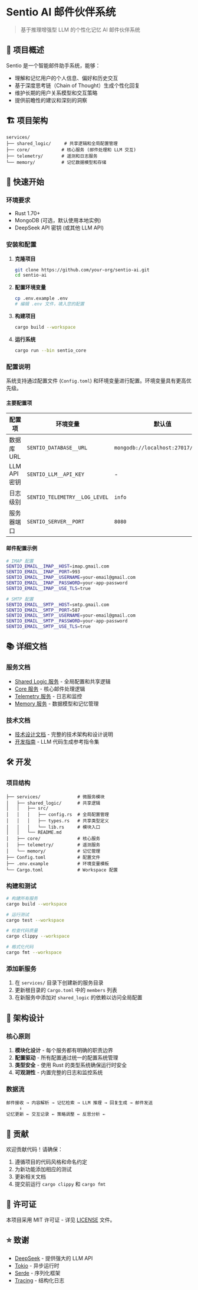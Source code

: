 # Sentio AI 邮件伙伴系统

> 基于推理增强型 LLM 的个性化记忆 AI 邮件伙伴系统

## 🎯 项目概述

Sentio 是一个智能邮件助手系统，能够：
- 理解和记忆用户的个人信息、偏好和历史交互
- 基于深度思考链（Chain of Thought）生成个性化回复
- 维护长期的用户关系模型和交互策略
- 提供前瞻性的建议和深刻的洞察

## 🏗️ 项目架构

```
services/
├── shared_logic/     # 共享逻辑和全局配置管理
├── core/            # 核心服务 (邮件处理和 LLM 交互)
├── telemetry/       # 遥测和日志服务
└── memory/          # 记忆数据模型和存储
```

## 🚀 快速开始

### 环境要求

- Rust 1.70+
- MongoDB (可选，默认使用本地实例)
- DeepSeek API 密钥 (或其他 LLM API)

### 安装和配置

1. **克隆项目**
   ```bash
   git clone https://github.com/your-org/sentio-ai.git
   cd sentio-ai
   ```

2. **配置环境变量**
   ```bash
   cp .env.example .env
   # 编辑 .env 文件，填入您的配置
   ```

3. **构建项目**
   ```bash
   cargo build --workspace
   ```

4. **运行系统**
   ```bash
   cargo run --bin sentio_core
   ```

### 配置说明

系统支持通过配置文件 (`Config.toml`) 和环境变量进行配置。环境变量具有更高优先级。

#### 主要配置项

| 配置项 | 环境变量 | 默认值 | 说明 |
|--------|----------|--------|------|
| 数据库 URL | `SENTIO_DATABASE__URL` | `mongodb://localhost:27017/sentio` | MongoDB 连接字符串 |
| LLM API 密钥 | `SENTIO_LLM__API_KEY` | - | DeepSeek 或其他 LLM 服务的 API 密钥 |
| 日志级别 | `SENTIO_TELEMETRY__LOG_LEVEL` | `info` | 日志级别 (trace/debug/info/warn/error) |
| 服务器端口 | `SENTIO_SERVER__PORT` | `8080` | HTTP 服务器监听端口 |

#### 邮件配置示例

```bash
# IMAP 配置
SENTIO_EMAIL__IMAP__HOST=imap.gmail.com
SENTIO_EMAIL__IMAP__PORT=993
SENTIO_EMAIL__IMAP__USERNAME=your-email@gmail.com
SENTIO_EMAIL__IMAP__PASSWORD=your-app-password
SENTIO_EMAIL__IMAP__USE_TLS=true

# SMTP 配置
SENTIO_EMAIL__SMTP__HOST=smtp.gmail.com
SENTIO_EMAIL__SMTP__PORT=587
SENTIO_EMAIL__SMTP__USERNAME=your-email@gmail.com
SENTIO_EMAIL__SMTP__PASSWORD=your-app-password
SENTIO_EMAIL__SMTP__USE_TLS=true
```

## 📚 详细文档

### 服务文档

- [Shared Logic 服务](services/shared_logic/README.md) - 全局配置和共享逻辑
- [Core 服务](services/core/README.md) - 核心邮件处理逻辑
- [Telemetry 服务](services/telemetry/README.md) - 日志和监控
- [Memory 服务](services/memory/README.md) - 数据模型和记忆管理

### 技术文档

- [技术设计文档](TECHNICAL_DESIGN.md) - 完整的技术架构和设计说明
- [开发指南](GUIDE.md) - LLM 代码生成参考指令集

## 🛠️ 开发

### 项目结构

```
├── services/              # 微服务模块
│   ├── shared_logic/      # 共享逻辑
│   │   ├── src/
│   │   │   ├── config.rs  # 全局配置管理
│   │   │   ├── types.rs   # 共享类型定义
│   │   │   └── lib.rs     # 模块入口
│   │   └── README.md
│   ├── core/              # 核心服务
│   ├── telemetry/         # 遥测服务
│   └── memory/            # 记忆管理
├── Config.toml            # 配置文件
├── .env.example           # 环境变量模板
└── Cargo.toml             # Workspace 配置
```

### 构建和测试

```bash
# 构建所有服务
cargo build --workspace

# 运行测试
cargo test --workspace

# 检查代码质量
cargo clippy --workspace

# 格式化代码
cargo fmt --workspace
```

### 添加新服务

1. 在 `services/` 目录下创建新的服务目录
2. 更新根目录的 `Cargo.toml` 中的 `members` 列表
3. 在新服务中添加对 `shared_logic` 的依赖以访问全局配置

## 🔧 架构设计

### 核心原则

1. **模块化设计** - 每个服务都有明确的职责边界
2. **配置驱动** - 所有配置通过统一的配置系统管理
3. **类型安全** - 使用 Rust 的类型系统确保运行时安全
4. **可观测性** - 内置完整的日志和监控系统

### 数据流

```
邮件接收 → 内容解析 → 记忆检索 → LLM 推理 → 回复生成 → 邮件发送
     ↓
记忆更新 ← 交互记录 ← 策略调整 ← 反思分析 ←
```

## 🤝 贡献

欢迎贡献代码！请确保：

1. 遵循项目的代码风格和命名约定
2. 为新功能添加相应的测试
3. 更新相关文档
4. 提交前运行 `cargo clippy` 和 `cargo fmt`

## 📄 许可证

本项目采用 MIT 许可证 - 详见 [LICENSE](LICENSE) 文件。

## ⭐ 致谢

- [DeepSeek](https://www.deepseek.com/) - 提供强大的 LLM API
- [Tokio](https://tokio.rs/) - 异步运行时
- [Serde](https://serde.rs/) - 序列化框架
- [Tracing](https://tracing.rs/) - 结构化日志
